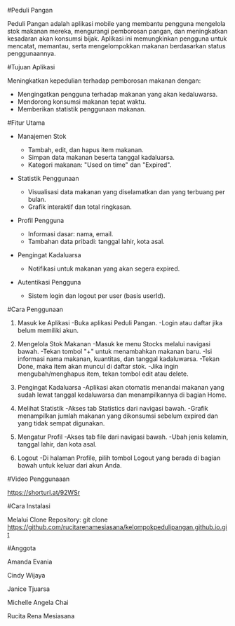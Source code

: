 #Peduli Pangan

Peduli Pangan adalah aplikasi mobile yang membantu pengguna mengelola stok makanan mereka, mengurangi pemborosan pangan, dan meningkatkan kesadaran akan konsumsi bijak. Aplikasi ini memungkinkan pengguna untuk mencatat, memantau, serta mengelompokkan makanan berdasarkan status penggunaannya.

#Tujuan Aplikasi

Meningkatkan kepedulian terhadap pemborosan makanan dengan:
- Mengingatkan pengguna terhadap makanan yang akan kedaluwarsa.
- Mendorong konsumsi makanan tepat waktu.
- Memberikan statistik penggunaan makanan.


#Fitur Utama

- Manajemen Stok
  - Tambah, edit, dan hapus item makanan.
  - Simpan data makanan beserta tanggal kadaluarsa.
  - Kategori makanan: "Used on time" dan "Expired".

- Statistik Penggunaan
  - Visualisasi data makanan yang diselamatkan dan yang terbuang per bulan.
  - Grafik interaktif dan total ringkasan.

- Profil Pengguna
  - Informasi dasar: nama, email.
  - Tambahan data pribadi: tanggal lahir, kota asal.

- Pengingat Kadaluarsa
  - Notifikasi untuk makanan yang akan segera expired.

- Autentikasi Pengguna
  - Sistem login dan logout per user (basis userId).

#Cara Penggunaan
1. Masuk ke Aplikasi
  -Buka aplikasi Peduli Pangan.
  -Login atau daftar jika belum memiliki akun.

2. Mengelola Stok Makanan
  -Masuk ke menu Stocks melalui navigasi bawah.
  -Tekan tombol "+" untuk menambahkan makanan baru.
  -Isi informasi nama makanan, kuantitas, dan tanggal kadaluwarsa.
  -Tekan Done, maka item akan muncul di daftar stok.
  -Jika ingin mengubah/menghapus item, tekan tombol edit atau delete.

3. Pengingat Kadaluarsa
  -Aplikasi akan otomatis menandai makanan yang sudah lewat tanggal kedaluwarsa dan menampilkannya di bagian Home.

4. Melihat Statistik
  -Akses tab Statistics dari navigasi bawah.
  -Grafik menampilkan jumlah makanan yang dikonsumsi sebelum expired dan yang tidak sempat digunakan.

5. Mengatur Profil
  -Akses tab file dari navigasi bawah.
  -Ubah jenis kelamin, tanggal lahir, dan kota asal.

6. Logout
  -Di halaman Profile, pilih tombol Logout yang berada di bagian bawah untuk keluar dari akun Anda.

#Video Penggunaaan

https://shorturl.at/92WSr

#Cara Instalasi

Melalui Clone Repository: 
git clone https://github.com/rucitarenamesiasana/kelompokpedulipangan.github.io.git

#Anggota

Amanda Evania

Cindy Wijaya

Janice Tjuarsa

Michelle Angela Chai

Rucita Rena Mesiasana
